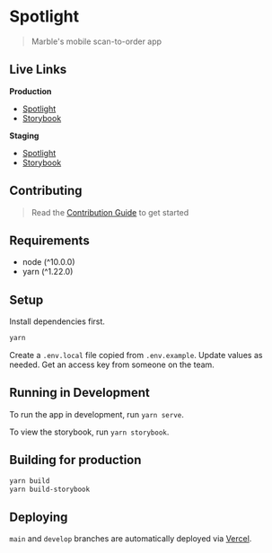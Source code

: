 # Spotlight

> Marble's mobile scan-to-order app

## Live Links

**Production**

- [Spotlight](https://spotlight-one.vercel.app/)
- [Storybook](https://spotlight-ui-kit.vercel.app/)

**Staging**

- [Spotlight](https://spotlight-git-develop.marbletech.vercel.app/)
- [Storybook](https://spotlight-ui-kit-git-develop.marbletech.vercel.app/)

## Contributing

> Read the [Contribution Guide](CONTRIBUTING.md) to get started

## Requirements

- node (^10.0.0)
- yarn (^1.22.0)

## Setup

Install dependencies first.

```bash
yarn
```

Create a `.env.local` file copied from `.env.example`. Update values as needed. Get an access key from someone on the team.

## Running in Development

To run the app in development, run `yarn serve`.

To view the storybook, run `yarn storybook`.

## Building for production

```bash
yarn build
yarn build-storybook
```

## Deploying

`main` and `develop` branches are automatically deployed via
[Vercel](https://vercel.com/oscarnewman).
